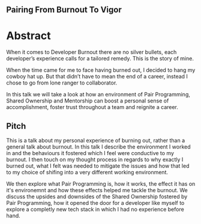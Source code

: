 ## Pairing From Burnout To Vigor

# Abstract
When it comes to Developer Burnout there are no silver bullets, each developer’s experience calls for a tailored remedy.
This is the story of mine.

When the time came for me to face having burned out, I decided to hang my cowboy hat up.
But that didn’t have to mean the end of a career, instead I chose to go from lone ranger to collaborator.

In this talk we will take a look at how an environment of Pair Programming, Shared Ownership and Mentorship can boost a personal sense of accomplishment, foster trust throughout a team and reignite a career.

## Pitch
This is a talk about my personal experience of burning out, rather than a general talk about burnout.
In this talk I describe the environment I worked in and the behaviours it fostered which I feel were conductive to my burnout.
I then touch on my thought process in regards to why exactly I burned out, what I felt was needed to mitigate the issues and how that led to my choice of shifing into a very different working environment.

We then explore what Pair Programming is, how it works, the effect it has on it's environemnt and how these effects helped me tackle the burnout.
We discuss the upsides and downsides of the Shared Ownership fostered by Pair Programming, how it opened the door for a developer like myself to explore a completly new tech stack in which I had no experience before hand.